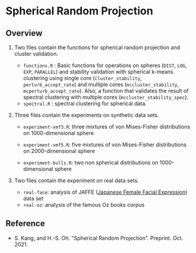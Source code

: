 # Spherical Random Projection

## Overview

1. Two files contain the functions for spherical random projection and cluster validation.
   - `functions.R` : Basic functions for operations on spheres (`DIST`, `LOG`, `EXP`, `PARALLEL`) and stability validation with spherical k-means clustering using single core (`cluster_stability`, `perturb_accept_rate`) and multiple cores (`mccluster_stability`, `mcperturb_accept_rate`). Also, a function that validates the result of spectral clustering with multiple cores (`mccluster_stability_spec`). 
   - `spectral.R` :  spectral clustering for spherical data.
2. Three files contain the experiments on synthetic data sets.

   - `experiment-vmf3.R`: three mixtures of von Mises-Fisher distributions on 1000-dimensional sphere

   - `experiment-vmf5.R`: five mixtures of von Mises-Fisher distributions on 2000-dimensional sphere

   - `experiment-bulls.R`: two non spherical distributions on 1000-dimensional sphere
3. Two files contain the experiment on real data sets.
   - `real-face`: analysis of JAFFE ([Japanese Female Facial Expression](https://doi.org/10.5281/zenodo.4029679)) data set
   - `real-oz`: analysis of the famous Oz books corpus



## Reference

- S. Kang, and H.-S. Oh. "Spherical Random Projection". Preprint.  Oct. 2021.

